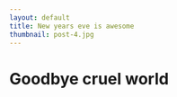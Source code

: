 ```yaml
---
layout: default
title: New years eve is awesome
thumbnail: post-4.jpg
---
```


# Goodbye cruel world
